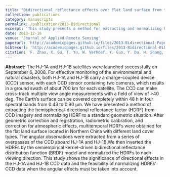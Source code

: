 ```yaml
---
title: "Bidirectional reflectance effects over flat land surface from the charge-coupled device data sets of the HJ-1A and HJ-1B satellites"
collection: publications
category: manuscripts
permalink: /publication/2013-Bidirectional
excerpt: 'This study presents a method for extracting and normalizing hemispherical-directional reflectance factors (HDRFs) from HJ-1A and HJ-1B CCD imagery using a semiempirical BRDF model, demonstrating the significance of directional effects and the feasibility of HDRF normalization for environmental monitoring.'
date: 2013-12-16
venue: 'Journal of Applied Remote Sensing'
paperurl: 'http://academicpages.github.io/files/2013-Bidirectional-Paper.pdf'
bibtexurl: 'http://academicpages.github.io/files/2013-Bidirectional-Bib.bib'
citation: 'F. Zhao, X. Gu, T. Yu, W. Verhoef, Y. Guo, Y. Du, H. Shang, and H. Zhao (2013). Bidirectional reflectance effects over flat land surface from the charge-coupled device data sets of the HJ-1A and HJ-1B satellites. Journal of Applied Remote Sensing, 7(1), 073466.'
---
```

**Abstract:** The HJ-1A and HJ-1B satellites were launched successfully on September 6, 2008. For effective monitoring of the environmental and natural disasters, both HJ-1A and HJ-1B carry a charge-coupled device (CCD) sensor, with each CCD sensor containing two cameras, which results in a ground swath of about 700 km for each satellite. The CCD can make cross-track multiple view angle measurements with a field of view of >40 deg. The Earth’s surface can be covered completely within 48 h in four spectral bands from 0.43 to 0.90 μm. We have presented a method of extracting the hemispherical-directional reflectance factor (HDRF) from CCD imagery and normalizing HDRF to a standard geometric situation. After geometric correction and registration, radiometric calibration, and correction for atmospheric effects, multitemporal HDRFs were obtained for the flat land surface located in Northern China with different land cover types. The angular observations were extracted from a series of overpasses of the CCD aboard HJ-1A and HJ-1B.We then inverted the HDRFs by the semiempirical kernel-driven bidirectional reflectance distribution function (BRDF) model and normalized the HDRFs to nadir-viewing direction. This study shows the significance of directional effects in the HJ-1A and HJ-1B CCD data and the feasibility of normalizing HDRFs’ CCD data when the angular effects must be taken into account.
